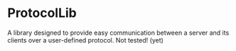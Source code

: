 ProtocolLib
===========

A library designed to provide easy communication 
between a server and its clients over a user-defined
protocol. Not tested! (yet)
